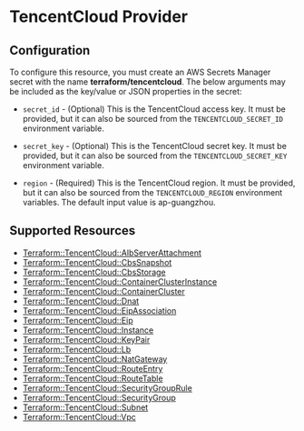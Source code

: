 # TencentCloud Provider

## Configuration

To configure this resource, you must create an AWS Secrets Manager secret with the name **terraform/tencentcloud**. The below arguments may be included as the key/value or JSON properties in the secret:

* `secret_id` - (Optional) This is the TencentCloud access key. It must be provided, but
  it can also be sourced from the `TENCENTCLOUD_SECRET_ID` environment variable.

* `secret_key` - (Optional) This is the TencentCloud secret key. It must be provided, but
  it can also be sourced from the `TENCENTCLOUD_SECRET_KEY` environment variable.

* `region` - (Required) This is the TencentCloud region. It must be provided, but
  it can also be sourced from the `TENCENTCLOUD_REGION` environment variables.
  The default input value is ap-guangzhou.



## Supported Resources

* [Terraform::TencentCloud::AlbServerAttachment](docs/providers/tencentcloud/AlbServerAttachment.md)
* [Terraform::TencentCloud::CbsSnapshot](docs/providers/tencentcloud/CbsSnapshot.md)
* [Terraform::TencentCloud::CbsStorage](docs/providers/tencentcloud/CbsStorage.md)
* [Terraform::TencentCloud::ContainerClusterInstance](docs/providers/tencentcloud/ContainerClusterInstance.md)
* [Terraform::TencentCloud::ContainerCluster](docs/providers/tencentcloud/ContainerCluster.md)
* [Terraform::TencentCloud::Dnat](docs/providers/tencentcloud/Dnat.md)
* [Terraform::TencentCloud::EipAssociation](docs/providers/tencentcloud/EipAssociation.md)
* [Terraform::TencentCloud::Eip](docs/providers/tencentcloud/Eip.md)
* [Terraform::TencentCloud::Instance](docs/providers/tencentcloud/Instance.md)
* [Terraform::TencentCloud::KeyPair](docs/providers/tencentcloud/KeyPair.md)
* [Terraform::TencentCloud::Lb](docs/providers/tencentcloud/Lb.md)
* [Terraform::TencentCloud::NatGateway](docs/providers/tencentcloud/NatGateway.md)
* [Terraform::TencentCloud::RouteEntry](docs/providers/tencentcloud/RouteEntry.md)
* [Terraform::TencentCloud::RouteTable](docs/providers/tencentcloud/RouteTable.md)
* [Terraform::TencentCloud::SecurityGroupRule](docs/providers/tencentcloud/SecurityGroupRule.md)
* [Terraform::TencentCloud::SecurityGroup](docs/providers/tencentcloud/SecurityGroup.md)
* [Terraform::TencentCloud::Subnet](docs/providers/tencentcloud/Subnet.md)
* [Terraform::TencentCloud::Vpc](docs/providers/tencentcloud/Vpc.md)